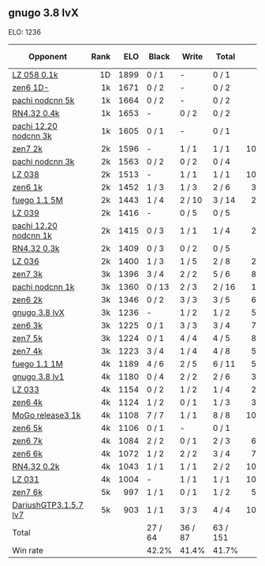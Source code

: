 ## gnugo 3.8 lvX ##

ELO: 1236

Opponent | Rank | ELO | Black | Write | Total | Win rate
---------|-----:|----:|-------|-------|-------|-------:
[LZ 058 0.1k](LZ%20058%200.1k.md) | 1D | 1899 | 0 / 1 | - | 0 / 1 | 0.0%
[zen6 1D-](zen6%201D-.md) | 1k | 1671 | 0 / 2 | - | 0 / 2 | 0.0%
[pachi nodcnn 5k](pachi%20nodcnn%205k.md) | 1k | 1664 | 0 / 2 | - | 0 / 2 | 0.0%
[RN4.32 0.4k](RN4.32%200.4k.md) | 1k | 1653 | - | 0 / 2 | 0 / 2 | 0.0%
[pachi 12.20 nodcnn 3k](pachi%2012.20%20nodcnn%203k.md) | 1k | 1605 | 0 / 1 | - | 0 / 1 | 0.0%
[zen7 2k](zen7%202k.md) | 2k | 1596 | - | 1 / 1 | 1 / 1 | 100.0%
[pachi nodcnn 3k](pachi%20nodcnn%203k.md) | 2k | 1563 | 0 / 2 | 0 / 2 | 0 / 4 | 0.0%
[LZ 038](LZ%20038.md) | 2k | 1513 | - | 1 / 1 | 1 / 1 | 100.0%
[zen6 1k](zen6%201k.md) | 2k | 1452 | 1 / 3 | 1 / 3 | 2 / 6 | 33.3%
[fuego 1.1 5M](fuego%201.1%205M.md) | 2k | 1443 | 1 / 4 | 2 / 10 | 3 / 14 | 21.4%
[LZ 039](LZ%20039.md) | 2k | 1416 | - | 0 / 5 | 0 / 5 | 0.0%
[pachi 12.20 nodcnn 1k](pachi%2012.20%20nodcnn%201k.md) | 2k | 1415 | 0 / 3 | 1 / 1 | 1 / 4 | 25.0%
[RN4.32 0.3k](RN4.32%200.3k.md) | 2k | 1409 | 0 / 3 | 0 / 2 | 0 / 5 | 0.0%
[LZ 036](LZ%20036.md) | 2k | 1400 | 1 / 3 | 1 / 5 | 2 / 8 | 25.0%
[zen7 3k](zen7%203k.md) | 3k | 1396 | 3 / 4 | 2 / 2 | 5 / 6 | 83.3%
[pachi nodcnn 1k](pachi%20nodcnn%201k.md) | 3k | 1360 | 0 / 13 | 2 / 3 | 2 / 16 | 12.5%
[zen6 2k](zen6%202k.md) | 3k | 1346 | 0 / 2 | 3 / 3 | 3 / 5 | 60.0%
[gnugo 3.8 lvX](gnugo%203.8%20lvX.md) | 3k | 1236 | - | 1 / 2 | 1 / 2 | 50.0%
[zen6 3k](zen6%203k.md) | 3k | 1225 | 0 / 1 | 3 / 3 | 3 / 4 | 75.0%
[zen7 5k](zen7%205k.md) | 3k | 1224 | 0 / 1 | 4 / 4 | 4 / 5 | 80.0%
[zen7 4k](zen7%204k.md) | 3k | 1223 | 3 / 4 | 1 / 4 | 4 / 8 | 50.0%
[fuego 1.1 1M](fuego%201.1%201M.md) | 4k | 1189 | 4 / 6 | 2 / 5 | 6 / 11 | 54.5%
[gnugo 3.8 lv1](gnugo%203.8%20lv1.md) | 4k | 1180 | 0 / 4 | 2 / 2 | 2 / 6 | 33.3%
[LZ 033](LZ%20033.md) | 4k | 1154 | 0 / 2 | 1 / 2 | 1 / 4 | 25.0%
[zen6 4k](zen6%204k.md) | 4k | 1124 | 1 / 2 | 0 / 1 | 1 / 3 | 33.3%
[MoGo release3 1k](MoGo%20release3%201k.md) | 4k | 1108 | 7 / 7 | 1 / 1 | 8 / 8 | 100.0%
[zen6 5k](zen6%205k.md) | 4k | 1106 | 0 / 1 | - | 0 / 1 | 0.0%
[zen6 7k](zen6%207k.md) | 4k | 1084 | 2 / 2 | 0 / 1 | 2 / 3 | 66.7%
[zen6 6k](zen6%206k.md) | 4k | 1072 | 1 / 2 | 2 / 2 | 3 / 4 | 75.0%
[RN4.32 0.2k](RN4.32%200.2k.md) | 4k | 1043 | 1 / 1 | 1 / 1 | 2 / 2 | 100.0%
[LZ 031](LZ%20031.md) | 4k | 1004 | - | 1 / 1 | 1 / 1 | 100.0%
[zen7 6k](zen7%206k.md) | 5k | 997 | 1 / 1 | 0 / 1 | 1 / 2 | 50.0%
[DariushGTP3.1.5.7 lv7](DariushGTP3.1.5.7%20lv7.md) | 5k | 903 | 1 / 1 | 3 / 3 | 4 / 4 | 100.0%
Total | | | 27 / 64 | 36 / 87 | 63 / 151 | 
Win rate| | | 42.2% | 41.4% | 41.7% | 

